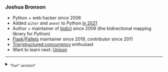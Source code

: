 <!--
**jab/jab** is a ✨ _special_ ✨ repository because its `README.md` (this file) appears on your GitHub profile.

Here are some ideas to get you started:

- 🔭 I’m currently working on ...
- 🌱 I’m currently learning ...
- 👯 I’m looking to collaborate on ...
- 🤔 I’m looking for help with ...
- 💬 Ask me about ...
- 📫 How to reach me: ...
- 😄 Pronouns: ...
- ⚡ Fun fact: ...
-->

### Joshua Bronson

* Python + web hacker since 2006
* Added `aiter` and `anext` to Python [in 2021](https://github.com/python/cpython/pull/23847) 
* Author + maintainer of [bidict](https://github.com/jab/bidict) since 2009 (the bidirectional mapping library for Python)
* [Flask](https://github.com/pallets/flask)/[Pallets](https://github.com/pallets) maintainer since 2019, contributor since 2011
* [Trio](https://github.com/python-trio/trio)/[structured concurrency](https://en.wikipedia.org/wiki/Structured_concurrency) enthusiast
* Want to learn next: [Unison](https://www.unison-lang.org)

------

<details><summary><sub><i>"Fun" version?</i></sub></summary>
<sub><i>Joshua Bronson (b. 1984) never graduated from the College of Clown Computing. At heart a dissident hacker/student radical, he soon transferred to Brown University, where he learned to problematize binaries in the global cultural metanarrative. Before long, he created subversive political advocacy web site spamunclesam.org, and was thrown forthwith in the stocks. After escaping, he moved to New York to join an anticonsumerist gospel choir, write free software for various tech-for-good causes, and work on his own harebrained ideas. The latest of these, [linktag.co](https://linktag.co), attempts to democratize the so-called "physical web", in a short-links-for-lost-and-found disguise.</i></sub>
</details>
